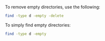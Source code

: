 To remove empty directories, use the following:

```bash
find -type d -empty -delete
```

To simply find empty directories:

```bash
find -type d -empty
```